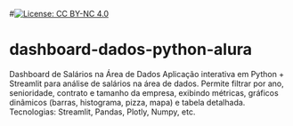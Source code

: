 #[![License: CC BY-NC 4.0](https://img.shields.io/badge/License-CC%20BY--NC%204.0-lightgrey.svg)](https://creativecommons.org/licenses/by-nc/4.0/)
# dashboard-dados-python-alura
Dashboard de Salários na Área de Dados Aplicação interativa em Python + Streamlit para análise de salários na área de dados. Permite filtrar por ano, senioridade, contrato e tamanho da empresa, exibindo métricas, gráficos dinâmicos (barras, histograma, pizza, mapa) e tabela detalhada. Tecnologias: Streamlit, Pandas, Plotly, Numpy, etc.
